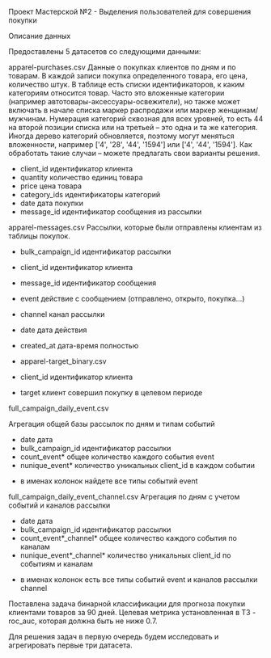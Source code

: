 Проект Мастерской №2 - Выделения пользователей для совершения покупки

Описание данных

Предоставлены 5 датасетов со следующими данными:

apparel-purchases.csv
Данные о покупках клиентов по дням и по товарам. В каждой записи покупка определенного товара, его цена, количество штук. В таблице есть списки идентификаторов, к каким категориям относится товар. Часто это вложенные категории (например автотовары-аксессуары-освежители), но также может включать в начале списка маркер распродажи или маркер женщинам/мужчинам. Нумерация категорий сквозная для всех уровней, то есть 44 на второй позиции списка или на третьей – это одна и та же категория. Иногда дерево категорий обновляется, поэтому могут меняться вложенности, например ['4', '28', '44', '1594'] или ['4', '44', '1594']. Как обработать такие случаи – можете предлагать свои варианты решения.

- client_id идентификатор клиента
- quantity количество единиц товара
- price цена товара
- category_ids идентификаторы категорий
- date дата покупки
- message_id идентификатор сообщения из рассылки

apparel-messages.csv
Рассылки, которые были отправлены клиентам из таблицы покупок.

- bulk_campaign_id идентификатор рассылки
- client_id идентификатор клиента
- message_id идентификатор сообщения
- event действие с сообщением (отправлено, открыто, покупка…)
- channel канал рассылки
- date дата действия
- created_at дата-время полностью
- apparel-target_binary.csv

- client_id идентификатор клиента
- target клиент совершил покупку в целевом периоде

full_campaign_daily_event.csv

Агрегация общей базы рассылок по дням и типам событий

- date дата
- bulk_campaign_id идентификатор рассылки
- count_event* общее количество каждого события event
- nunique_event* количество уникальных client_id в каждом событии
* в именах колонок найдете все типы событий event

full_campaign_daily_event_channel.csv
Агрегация по дням с учетом событий и каналов рассылки

- date дата
- bulk_campaign_id идентификатор рассылки
- count_event*_channel* общее количество каждого события по каналам
- nunique_event*_channel* количество уникальных client_id по событиям и каналам
* в именах колонок есть все типы событий event и каналов рассылки channel

Поставлена задача бинарной классификации для прогноза покупки клиентами товаров за 90 дней. Целевая метрика установленная в ТЗ - roc_auc, которая должна быть не ниже 0.7.







Для решения задач в первую очередь будем исследовать и агрегировать первые три датасета.
